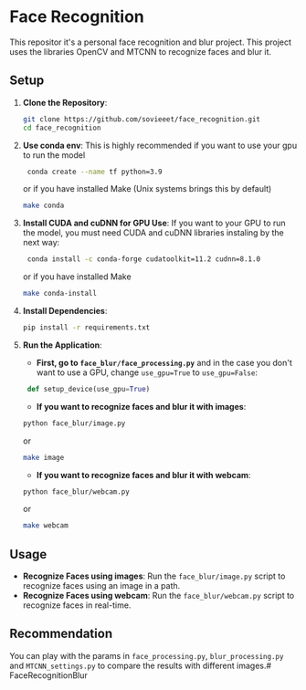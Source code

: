 # Face Recognition

This repositor it's a personal face recognition and blur project. This project uses the libraries OpenCV and MTCNN to recognize faces and blur it.

## Setup

1. **Clone the Repository**:
     ```sh
     git clone https://github.com/sovieeet/face_recognition.git
     cd face_recognition
     ```

2. **Use conda env**:
    This is highly recommended if you want to use your gpu to run the model
    ```sh
     conda create --name tf python=3.9
     ```
     or if you have installed Make (Unix systems brings this by default)
     ```sh
     make conda
     ```

3. **Install CUDA and cuDNN for GPU Use**:
    If you want to your GPU to run the model, you must need CUDA and cuDNN libraries instaling by the next way:
    ```sh
     conda install -c conda-forge cudatoolkit=11.2 cudnn=8.1.0
     ```
     or if you have installed Make
     ```sh
     make conda-install
     ```

3. **Install Dependencies**:
     ```sh
     pip install -r requirements.txt
     ```

4. **Run the Application**:

    - **First, go to `face_blur/face_processing.py`** and in the case you don't want to use a GPU, change `use_gpu=True` to `use_gpu=False`:
    ```python
     def setup_device(use_gpu=True)
     ```

    - **If you want to recognize faces and blur it with images**:
     ```sh
     python face_blur/image.py
     ```
     or
     ```sh
     make image
     ```

    - **If you want to recognize faces and blur it with webcam**:
     ```sh
     python face_blur/webcam.py
     ```
     or
     ```sh
     make webcam
     ```

## Usage

- **Recognize Faces using images**: Run the `face_blur/image.py` script to recognize faces using an image in a path.
- **Recognize Faces using webcam**: Run the `face_blur/webcam.py` script to recognize faces in real-time.

## Recommendation

You can play with the params in `face_processing.py`, `blur_processing.py` and `MTCNN_settings.py` to compare the results with different images.# FaceRecognitionBlur
